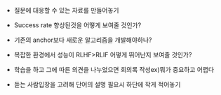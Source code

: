 - 질문에 대응할 수 있는 자료를 만들어놓기

- Success rate 향상된것을 어떻게 보여줄 것인가?

- 기존의 anchor보다 새로운 알고리즘을 개발해야하나?

- 복잡한 환경에서 성능이 RLHF>RLIF 어떻게 뛰어난지 보여줄 것인가?

- 학습을 하고 그에 따른 의견을 나누었으면 회의록 작성ex)뭐가 중요하고 어렵다

- 듣는 사람입장을 고려해 단어의 설명 필요시 하단에 작게 적어놓기
